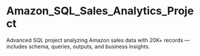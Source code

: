 # Amazon_SQL_Sales_Analytics_Project
Advanced SQL project analyzing Amazon sales data with 20K+ records — includes schema, queries, outputs, and business insights.
